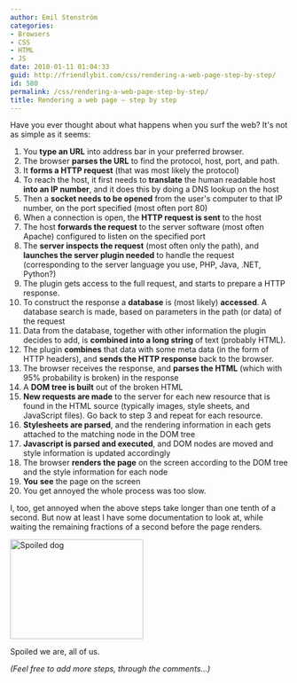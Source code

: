 ```yaml
---
author: Emil Stenström
categories:
- Browsers
- CSS
- HTML
- JS
date: 2010-01-11 01:04:33
guid: http://friendlybit.com/css/rendering-a-web-page-step-by-step/
id: 580
permalink: /css/rendering-a-web-page-step-by-step/
title: Rendering a web page – step by step
---
```


Have you ever thought about what happens when you surf the web? It's not as simple as it seems:

  1. You **type an URL** into address bar in your preferred browser.
  2. The browser **parses the URL** to find the protocol, host, port, and path.
  3. It **forms a HTTP request** (that was most likely the protocol)
  4. To reach the host, it first needs to **translate** the human readable host **into an IP number**, and it does this by doing a DNS lookup on the host
  5. Then a **socket needs to be opened** from the user's computer to that IP number, on the port specified (most often port 80)
  6. When a connection is open, the **HTTP request is sent** to the host
  7. The host **forwards the request** to the server software (most often Apache) configured to listen on the specified port
  8. The **server inspects the request** (most often only the path), and **launches the server plugin needed** to handle the request (corresponding to the server language you use, PHP, Java, .NET, Python?)
  9. The plugin gets access to the full request, and starts to prepare a HTTP response.
 10. To construct the response a **database** is (most likely) **accessed**. A database search is made, based on parameters in the path (or data) of the request
 11. Data from the database, together with other information the plugin decides to add, is **combined into a long string** of text (probably HTML).
 12. The plugin **combines** that data with some meta data (in the form of HTTP headers), and **sends the HTTP response** back to the browser.
 13. The browser receives the response, and **parses the HTML** (which with 95% probability is broken) in the response
 14. A **DOM tree is built** out of the broken HTML
 15. **New requests are made** to the server for each new resource that is found in the HTML source (typically images, style sheets, and JavaScript files). Go back to step 3 and repeat for each resource.
 16. **Stylesheets are parsed**, and the rendering information in each gets attached to the matching node in the DOM tree
 17. **Javascript is parsed and executed**, and DOM nodes are moved and style information is updated accordingly
 18. The browser **renders the page** on the screen according to the DOM tree and the style information for each node
 19. **You** **see** the page on the screen
 20. You get annoyed the whole process was too slow.

I, too, get annoyed when the above steps take longer than one tenth of a second. But now at least I have some documentation to look at, while waiting the remaining fractions of a second before the page renders.

[<img class="alignnone" title="Spoiled dog - by amboo213 on Flickr" src="http://farm1.static.flickr.com/45/115034446_8bf43c2273_m.jpg" alt="Spoiled dog" width="240" height="180" />](http://www.flickr.com/photos/amboo213/115034446/sizes/s/)

Spoiled we are, all of us.

_(Feel free to add more steps, through the comments…)_

